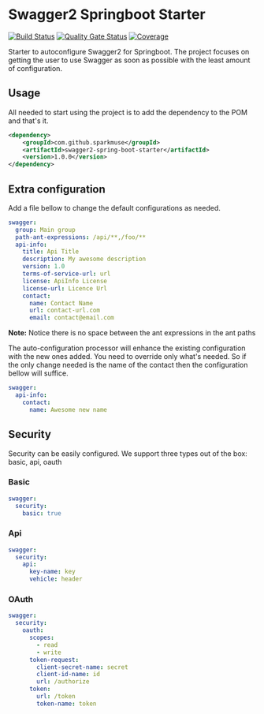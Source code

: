 
# Swagger2 Springboot Starter 
[![Build Status](https://travis-ci.org/sparkmuse/swagger2-spring-boot-starter.svg?branch=master)](https://travis-ci.org/sparkmuse/swagger2-spring-boot-starter)
[![Quality Gate Status](https://sonarcloud.io/api/project_badges/measure?project=swagger2&metric=alert_status)](https://sonarcloud.io/dashboard?id=swagger2)
[![Coverage](https://sonarcloud.io/api/project_badges/measure?project=swagger2&metric=coverage)](https://sonarcloud.io/dashboard?id=swagger2)

Starter to autoconfigure Swagger2 for Springboot. The project focuses on getting the user to use Swagger as soon as possible with the least amount of configuration. 

## Usage

All needed to start using the project is to add the dependency to the POM and that's it.


```xml
<dependency>
    <groupId>com.github.sparkmuse</groupId>
    <artifactId>swagger2-spring-boot-starter</artifactId>
    <version>1.0.0</version>
</dependency>
```

## Extra configuration

Add a file bellow to change the default configurations as needed. 

```yaml
swagger:
  group: Main group
  path-ant-expressions: /api/**,/foo/**
  api-info:
    title: Api Title
    description: My awesome description
    version: 1.0
    terms-of-service-url: url
    license: ApiInfo License
    license-url: Licence Url
    contact:
      name: Contact Name
      url: contact-url.com
      email: contact@email.com
```
**Note:** Notice there is no space between the ant expressions in the ant paths

The auto-configuration processor will enhance the existing configuration with the new ones added. You need to override only what's needed.
So if the only change needed is the name of the contact then the configuration bellow will suffice.

```yaml
swagger:
  api-info:
    contact:
      name: Awesome new name
```

## Security

Security can be easily configured. We support three types out of the box: basic, api, oauth

### Basic
```yaml
swagger:
  security:
    basic: true
```

### Api
```yaml
swagger:
  security:
    api:
      key-name: key
      vehicle: header
```

### OAuth
```yaml
swagger:
  security:
    oauth:
      scopes:
        - read
        - write
      token-request:
        client-secret-name: secret
        client-id-name: id
        url: /authorize
      token:
        url: /token
        token-name: token
```